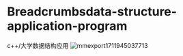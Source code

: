 # Breadcrumbsdata-structure-application-program
c++/大学数据结构应用
![mmexport1711945037713](https://github.com/HarveyJI/data-structure-application-program/assets/78439035/b615e51e-7ed4-41ca-839e-96b64f622eee)
